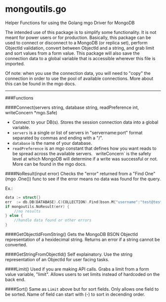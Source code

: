 # mongoutils.go
Helper Functions for using the Golang mgo Driver for MongoDB

The intended use of this package is to simplify some functionality.  It is not meant for power users or for production.
Basically, this package can be used to connect or disconnect to a MongoDB (or replica set), perform ObjectId validation, convert between ObjectId and a string, and grab limit and sort values from a form value.  This package will also save the connection data to a global variable that is accessible wherever this file is imported.

Of note: when you use the connection data, you will need to "copy" the connection in order to use the pool of available connections.  More about this can be found in the mgo docs.

---

###Functions

####Connect(servers string, database string, readPreference int, writeConcern *mgo.Safe)
- Connect to your DB(s).  Stores the session connection data into a global variable.
- `servers` is a single or list of servers in "servername:port" format separated by commas and ending with a "/".
- `database` is the name of your database.
- `readPreference` is an mgo constant that defines how you want reads to be spread across the available servers.
` `writeConcern` is the safety level at which MongoDB will determine if a write was successful or not.  More can be found in the mgo docs.

####NoResult(input error)
Checks the "error" returned from a "Find One" (mgo .One()) func to see if the error means no data was found for the query.

Ex.:
```go
data := struct{}
err  := db.DB(DATABASE).C(COLLECTION).Find(bson.M{"username":"test@test.com"}).One(&data)
if mongoutils.NoResult(err) {
	//no results
} else {
	//handle data found or other errors
}
```
####GetObjectIdFromString()
Gets the MongoDB BSON ObjectId representation of a hexidecimal string.  Returns an error if a string cannot be converted.

####GetStringFromObjectId()
Self explainatory.  Use the string representation of an ObjectId for user facing tasks.

####Limit()
Used if you are making API calls.  Grabs a limit from a form value variable, "limit".  Allows users to set limits instead of hardcoded on the back end.

####Sort()
Same as `Limit` above but for sort fields.  Only allows one field to be sorted.  Name of field can start with (-) to sort in decending order.
